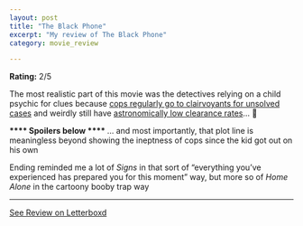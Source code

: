 ```yaml
---
layout: post
title: "The Black Phone"
excerpt: "My review of The Black Phone"
category: movie_review

---
```


**Rating:** 2/5

The most realistic part of this movie was the detectives relying on a child psychic for clues because <a href="https://www.ojp.gov/ncjrs/virtual-library/abstracts/psychics-and-police-work" rel="nofollow">cops regularly go to clairvoyants for unsolved cases</a> and weirdly still have <a href="https://papers.ssrn.com/sol3/papers.cfm?abstract_id=3566383" rel="nofollow">astronomically low clearance rates</a>… 🤔

<b>**** Spoilers below ****
</b>
… and most importantly, that plot line is meaningless beyond showing the ineptness of cops since the kid got out on his own

Ending reminded me a lot of <i>Signs</i> in that sort of “everything you’ve experienced has prepared you for this moment” way, but more so of <i>Home Alone</i> in the cartoony booby trap way

<hr>

[See Review on Letterboxd](https://boxd.it/3DB8vv)
